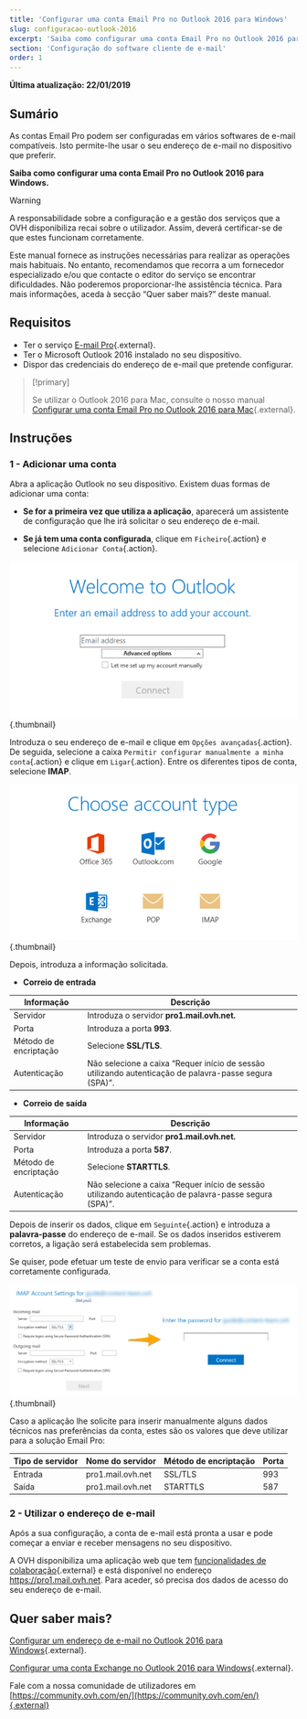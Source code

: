 ```yaml
---
title: 'Configurar uma conta Email Pro no Outlook 2016 para Windows'
slug: configuracao-outlook-2016
excerpt: 'Saiba como configurar uma conta Email Pro no Outlook 2016 para Windows'
section: 'Configuração do software cliente de e-mail'
order: 1
---
```


**Última atualização: 22/01/2019**

## Sumário

As contas Email Pro podem ser configuradas em vários softwares de e-mail compatíveis. Isto permite-lhe usar o seu endereço de e-mail no dispositivo que preferir.

**Saiba como configurar uma conta Email Pro no Outlook 2016 para Windows.**

> [!warning]
>
> A responsabilidade sobre a configuração e a gestão dos serviços que a OVH disponibiliza recai sobre o utilizador. Assim, deverá certificar-se de que estes funcionam corretamente.
> 
> Este manual fornece as instruções necessárias para realizar as operações mais habituais. No entanto, recomendamos que recorra a um fornecedor especializado e/ou que contacte o editor do serviço se encontrar dificuldades. Não poderemos proporcionar-lhe assistência técnica. Para mais informações, aceda à secção “Quer saber mais?” deste manual.

## Requisitos

- Ter o serviço [E-mail Pro](https://www.ovh.pt/emails/email-pro/){.external}.
- Ter o Microsoft Outlook 2016 instalado no seu dispositivo.
- Dispor das credenciais do endereço de e-mail que pretende configurar.

> [!primary]
>
> Se utilizar o Outlook 2016 para Mac, consulte o nosso manual [Configurar uma conta Email Pro no Outlook 2016 para Mac](../configuracao-outlook-2016-mac/){.external}.
>

## Instruções

### 1 - Adicionar uma conta

Abra a aplicação Outlook no seu dispositivo. Existem duas formas de adicionar uma conta:

- **Se for a primeira vez que utiliza a aplicação**, aparecerá um assistente de configuração que lhe irá solicitar o seu endereço de e-mail.

- **Se já tem uma conta configurada**, clique em `Ficheiro`{.action} e selecione `Adicionar Conta`{.action}.

![emailpro](images/configuration-outlook-2016-windows-step1.png){.thumbnail}

Introduza o seu endereço de e-mail e clique em `Opções avançadas`{.action}. De seguida, selecione a caixa `Permitir configurar manualmente a minha conta`{.action} e clique em `Ligar`{.action}. Entre os diferentes tipos de conta, selecione **IMAP**.

![emailpro](images/configuration-outlook-2016-windows-step2.png){.thumbnail}

Depois, introduza a informação solicitada.

- **Correio de entrada**

|Informação|Descrição|
|---|---|
|Servidor|Introduza o servidor **pro1.mail.ovh.net.**|
|Porta|Introduza a porta **993**.|
|Método de encriptação|Selecione **SSL/TLS**.|
|Autenticação|Não selecione a caixa “Requer início de sessão utilizando autenticação de palavra-passe segura (SPA)”.|

- **Correio de saída**

|Informação|Descrição|
|---|---|
|Servidor|Introduza o servidor **pro1.mail.ovh.net.**|
|Porta|Introduza a porta **587**.|
|Método de encriptação|Selecione **STARTTLS**.|
|Autenticação|Não selecione a caixa “Requer início de sessão utilizando autenticação de palavra-passe segura (SPA)”.|

Depois de inserir os dados, clique em `Seguinte`{.action} e introduza a **palavra-passe** do endereço de e-mail. Se os dados inseridos estiverem corretos, a ligação será estabelecida sem problemas.

Se quiser, pode efetuar um teste de envio para verificar se a conta está corretamente configurada.

![emailpro](images/configuration-outlook-2016-windows-step3.png){.thumbnail}

Caso a aplicação lhe solicite para inserir manualmente alguns dados técnicos nas preferências da conta, estes são os valores que deve utilizar para a solução Email Pro:

|Tipo de servidor|Nome do servidor|Método de encriptação|Porta|
|---|---|---|---|
|Entrada|pro1.mail.ovh.net|SSL/TLS|993|
|Saída|pro1.mail.ovh.net|STARTTLS|587|

### 2 - Utilizar o endereço de e-mail

Após a sua configuração, a conta de e-mail está pronta a usar e pode começar a enviar e receber mensagens no seu dispositivo.

A OVH disponibiliza uma aplicação web que tem [funcionalidades de colaboração](https://www.ovh.com/pt/emails/){.external} e está disponível no endereço <https://pro1.mail.ovh.net>. Para aceder, só precisa dos dados de acesso do seu endereço de e-mail.

## Quer saber mais?

[Configurar um endereço de e-mail no Outlook 2016 para Windows](../../emails/configuracao-outlook-2016/){.external}.

[Configurar uma conta Exchange no Outlook 2016 para Windows](../../microsoft-collaborative-solutions/configuracao-outlook-2016/){.external}.

Fale com a nossa comunidade de utilizadores em [https://community.ovh.com/en/](https://community.ovh.com/en/){.external}